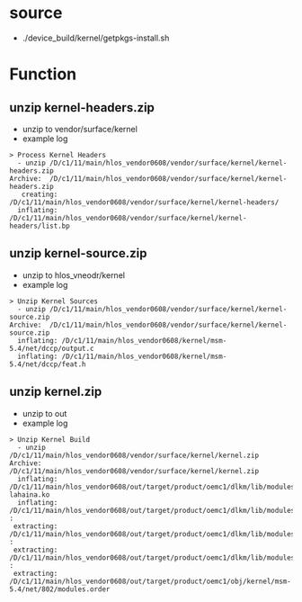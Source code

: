 # source
- ./device_build/kernel/getpkgs-install.sh

# Function
## unzip kernel-headers.zip
- unzip to vendor/surface/kernel
- example log
```
> Process Kernel Headers
  - unzip /D/c1/11/main/hlos_vendor0608/vendor/surface/kernel/kernel-headers.zip
Archive:  /D/c1/11/main/hlos_vendor0608/vendor/surface/kernel/kernel-headers.zip
   creating: /D/c1/11/main/hlos_vendor0608/vendor/surface/kernel/kernel-headers/
  inflating: /D/c1/11/main/hlos_vendor0608/vendor/surface/kernel/kernel-headers/list.bp  
```

## unzip kernel-source.zip  
- unzip to hlos_vneodr/kernel
- example log
```
> Unzip Kernel Sources
  - unzip /D/c1/11/main/hlos_vendor0608/vendor/surface/kernel/kernel-source.zip
Archive:  /D/c1/11/main/hlos_vendor0608/vendor/surface/kernel/kernel-source.zip
  inflating: /D/c1/11/main/hlos_vendor0608/kernel/msm-5.4/net/dccp/output.c  
  inflating: /D/c1/11/main/hlos_vendor0608/kernel/msm-5.4/net/dccp/feat.h  
```

## unzip kernel.zip
- unzip to out
- example log
```
> Unzip Kernel Build
  - unzip /D/c1/11/main/hlos_vendor0608/vendor/surface/kernel/kernel.zip
Archive:  /D/c1/11/main/hlos_vendor0608/vendor/surface/kernel/kernel.zip
  inflating: /D/c1/11/main/hlos_vendor0608/out/target/product/oemc1/dlkm/lib/modules/qnoc-lahaina.ko  
  inflating: /D/c1/11/main/hlos_vendor0608/out/target/product/oemc1/dlkm/lib/modules/pinctrl_wcd_dlkm.ko  
:
 extracting: /D/c1/11/main/hlos_vendor0608/out/target/product/oemc1/dlkm/lib/modules/vendor_modules.zip  
:
 extracting: /D/c1/11/main/hlos_vendor0608/out/target/product/oemc1/dlkm/lib/modules/vendor_ramdisk_modules.zip  
:
 extracting: /D/c1/11/main/hlos_vendor0608/out/target/product/oemc1/obj/kernel/msm-5.4/net/802/modules.order 
```
